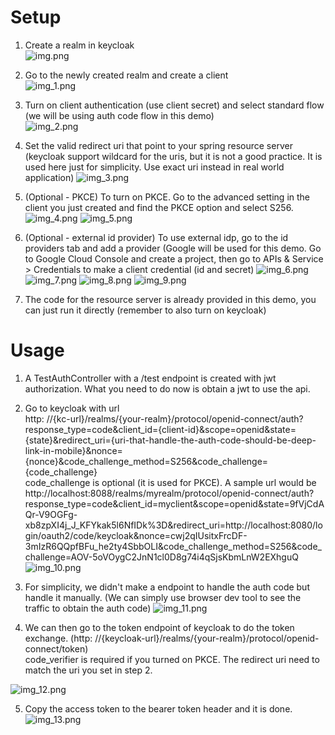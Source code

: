 # Setup

1. Create a realm in keycloak\
   ![img.png](img-for-readme/img.png)

2. Go to the newly created realm and create a client\
   ![img_1.png](img-for-readme/img_1.png)

3. Turn on client authentication (use client secret) and select standard flow (we will be using auth code flow in this
   demo)\
   ![img_2.png](img-for-readme/img_2.png)

4. Set the valid redirect uri that point to your spring resource server (keycloak support wildcard for the uris, but it
   is not a good practice. It is used here just for simplicity. Use exact uri instead in real world application)
   ![img_3.png](img-for-readme/img_3.png)

5. (Optional - PKCE) To turn on PKCE. Go to the advanced setting in the client you just created and find the PKCE option
   and select S256.
   ![img_4.png](img-for-readme/img_4.png)
   ![img_5.png](img-for-readme/img_5.png)

6. (Optional - external id provider) To use external idp, go to the id providers tab and add a provider (Google will be
   used for this demo. Go to Google Cloud Console and create a project, then go to APIs & Service > Credentials to make
   a client credential (id and secret)
   ![img_6.png](img-for-readme/img_6.png)
   ![img_7.png](img-for-readme/img_7.png)
   ![img_8.png](img-for-readme/img_8.png)
   ![img_9.png](img-for-readme/img_9.png)

7. The code for the resource server is already provided in this demo, you can just run it directly (remember to also
   turn on keycloak)

# Usage

1. A TestAuthController with a /test endpoint is created with jwt authorization. What you need to do now is obtain a jwt
   to use the api.

2. Go to keycloak with url \
   http:
   //{kc-url}/realms/{your-realm}/protocol/openid-connect/auth?response_type=code&client_id={client-id}&scope=openid&state={state}&redirect_uri={uri-that-handle-the-auth-code-should-be-deep-link-in-mobile}&nonce={nonce}&code_challenge_method=S256&code_challenge={code_challenge} \
   code_challenge is optional (it is used for PKCE).
   A sample url would
   be http://localhost:8088/realms/myrealm/protocol/openid-connect/auth?response_type=code&client_id=myclient&scope=openid&state=9fVjCdAQr-V9OGFg-xb8zpXI4j_J_KFYkak5l6NfIDk%3D&redirect_uri=http://localhost:8080/login/oauth2/code/keycloak&nonce=cwj2qIUsitxFrcDF-3mIzR6QQpfBFu_he2ty4SbbOLI&code_challenge_method=S256&code_challenge=AOV-5oVOygC2JnN1cl0D8g74i4qSjsKbmLnW2EXhguQ
   ![img_10.png](img-for-readme/img_10.png)

3. For simplicity, we didn't make a endpoint to handle the auth code but handle it manually. (We can simply use browser
   dev tool to see the traffic to obtain the auth code)
   ![img_11.png](img-for-readme/img_11.png)

4. We can then go to the token endpoint of keycloak to do the token exchange. (http:
   //{keycloak-url}/realms/{your-realm}/protocol/openid-connect/token)\
   code_verifier is required if you turned on PKCE. The redirect uri need to match the uri you set in step 2.

![img_12.png](img-for-readme/img_12.png)

5. Copy the access token to the bearer token header and it is done.
   ![img_13.png](img-for-readme/img_13.png)
